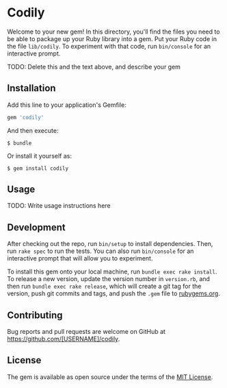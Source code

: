 # Codily

Welcome to your new gem! In this directory, you'll find the files you need to be able to package up your Ruby library into a gem. Put your Ruby code in the file `lib/codily`. To experiment with that code, run `bin/console` for an interactive prompt.

TODO: Delete this and the text above, and describe your gem

## Installation

Add this line to your application's Gemfile:

```ruby
gem 'codily'
```

And then execute:

    $ bundle

Or install it yourself as:

    $ gem install codily

## Usage

TODO: Write usage instructions here

## Development

After checking out the repo, run `bin/setup` to install dependencies. Then, run `rake spec` to run the tests. You can also run `bin/console` for an interactive prompt that will allow you to experiment.

To install this gem onto your local machine, run `bundle exec rake install`. To release a new version, update the version number in `version.rb`, and then run `bundle exec rake release`, which will create a git tag for the version, push git commits and tags, and push the `.gem` file to [rubygems.org](https://rubygems.org).

## Contributing

Bug reports and pull requests are welcome on GitHub at https://github.com/[USERNAME]/codily.


## License

The gem is available as open source under the terms of the [MIT License](http://opensource.org/licenses/MIT).

